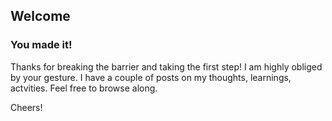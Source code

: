 ## Welcome
### You made it!

Thanks for breaking the barrier and taking the first step! I am highly obliged by your gesture. I have a couple of posts on my thoughts, learnings, actvities. Feel free to browse along. 

Cheers!
